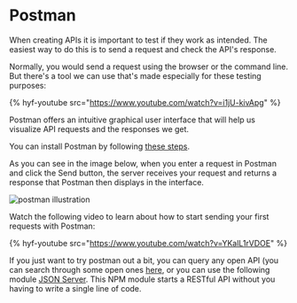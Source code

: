 # Postman

When creating APIs it is important to test if they work as intended. The easiest way to do this is to send a request and check the API's response.

Normally, you would send a request using the browser or the command line. But there's a tool we can use that's made especially for these testing purposes: 

{% hyf-youtube src="https://www.youtube.com/watch?v=i1jU-kivApg" %}

Postman offers an intuitive graphical user interface that will help us visualize API requests and the responses we get.

You can install Postman by following [these steps](https://learning.getpostman.com/docs/postman/launching_postman/installation_and_updates).

As you can see in the image below, when you enter a request in Postman and click the Send button, the server receives your request and returns a response that Postman then displays in the interface.

![postman illustration](https://s3.amazonaws.com/postman-static-getpostman-com/postman-docs/anatomy-of-a-request.png)

Watch the following video to learn about how to start sending your first requests with Postman:

{% hyf-youtube src="https://www.youtube.com/watch?v=YKalL1rVDOE" %}

If you just want to try postman out a bit, you can query any open API (you can search through some open ones [here](https://public-apis.io/), or you can use the following module [JSON Server](https://github.com/typicode/json-server). This NPM module starts a RESTful API without you having to write a single line of code.